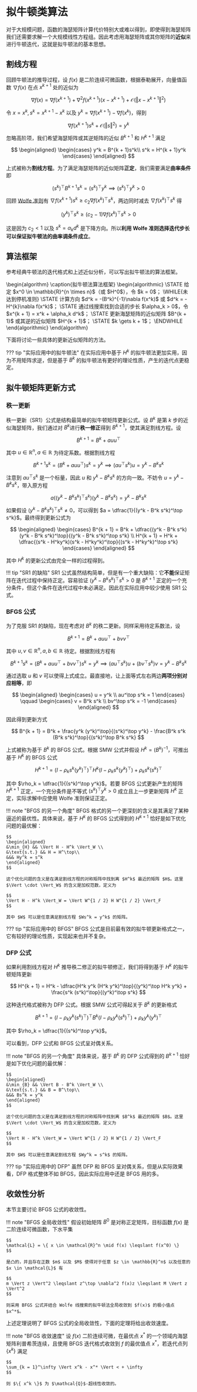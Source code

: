 # 拟牛顿类算法

对于大规模问题，函数的海瑟矩阵计算代价特别大或难以得到，即使得到海瑟矩阵我们还需要求解一个大规模线性方程组。因此考虑用海瑟矩阵或其你矩阵的**近似**来进行牛顿迭代，这就是拟牛顿法的基本思想。

## 割线方程

回顾牛顿法的推导过程，设 $f(x)$ 是二阶连续可微函数，根据泰勒展开，向量值函数 $\nabla f(x)$ 在点 $x^{k + 1}$ 处的近似为

$$
\nabla f(x) = \nabla f(x^{k + 1}) + \nabla^2 f(x^{k + 1})(x - x^{k + 1}) + \mathcal{O}(\Vert x - x^{k + 1} \Vert^2)
$$

令 $x = x^k, s^k = x^{k + 1} - x^k$ 以及 $y^k = \nabla f(x^{k + 1}) - \nabla f(x^k)$，得到

$$
\nabla f(x^{k + 1})s^k + \mathcal{O}(\Vert s \Vert^2) = y^k
$$

忽略高阶项，我们希望海瑟矩阵或其逆矩阵的近似 $B^{k + 1}$ 和 $H^{k + 1}$ 满足

$$
\begin{aligned}
\begin{cases}
y^k = B^{k + 1}s^k\\
s^k = H^{k + 1}y^k
\end{cases}
\end{aligned}
$$

上式被称为**割线方程**。为了满足海瑟矩阵的近似矩阵**正定**，我们需要满足**曲率条件**即

$$
(s^k)^\top B^{k + 1}s^k = (s^k)^\top y^k \implies (s^k)^\top y^k > 0
$$

回顾 [Wolfe 准则](./LinearSearch.md/#arimjo-wolfe)有 $\nabla f(x^{k + 1})s^k \geqslant c_2 \nabla f(x^k)^\top s^k$，两边同时减去 $\nabla f(x^k)^\top s^k$ 得

$$
(y^k)^\top s^k \geqslant (c_2 - 1)\nabla f(x^k)^\top s^k > 0
$$

这是因为 $c_2 < 1$ 以及 $s^k = \alpha_k d^k$ 是下降方向。所以**利用 Wolfe 准则选择迭代步长可以保证拟牛顿法的曲率调条件成立**。

## 算法框架

参考经典牛顿法的迭代格式和上述近似分析，可以写出拟牛顿法的算法框架。

<div class="pseudocode">
    \begin{algorithm}
    \caption{拟牛顿法算法框架}
    \begin{algorithmic}
    \STATE 给定 $x^0 \in \mathbb{R}^{n \times n}$（或 $H^0$），令 $k = 0$；
    \WHILE{未达到停机准则}
        \STATE 计算方向 $d^k = -(B^k)^{-1}\nabla f(x^k)$ 或 $d^k = -H^{k}\nabla f(x^k)$；
        \STATE 通过线搜索找到合适的步长 $\alpha_k > 0$，令 $x^{k + 1} = x^k + \alpha_k d^k$；
        \STATE 更新海瑟矩阵的近似矩阵 $B^{k + 1}$ 或其逆的近似矩阵 $H^{k + 1}$；
        \STATE $k \gets k + 1$；
    \ENDWHILE
    \end{algorithmic}
    \end{algorithm}
</div>

下面将讨论一些具体的更新近似矩阵的方法。

??? tip "实际应用中的拟牛顿法"
    在实际应用中基于 $H^k$ 的拟牛顿法更加实用，因为不用矩阵求逆，但是基于 $B^{k}$ 的拟牛顿法有更好的理论性质，产生的迭代点更稳定。

## 拟牛顿矩阵更新方式

### 秩一更新

秩一更新（SR1）公式是结构最简单的拟牛顿矩阵更新公式。设 $B^k$ 是第 $k$ 步的近似海瑟矩阵，我们通过对 $B^k$进行**秩一修正**得到 $B^{k + 1}$，使其满足割线方程。设

$$
B^{k + 1} = B^k + auu^\top
$$

其中 $u \in \mathbb{R}^n, a \in \mathbb{R}$ 为待定系数。根据割线方程

$$
B^{k + 1}s^k = (B^{k} + auu^\top)s^k = y^k \implies (au^\top s^k)u = y^k - B^k s^k
$$

注意到 $au^\top s^k$ 是一个标量，因此 $u$ 和 $y^k - B^k s^k$ 的方向一致。不妨令 $u = y^k - B^k s^k$，带入原方程

$$
a((y^k - B^k s^k)^\top s^k)(y^k - B^k s^k) = y^k - B^k s^k
$$

如果假设 $(y^k - B^k s^k)^\top s^k \neq 0$，可以得到 $a = \dfrac{1}{(y^k - B^k s^k)^\top s^k}$。最终得到更新公式为

$$
\begin{aligned}
\begin{cases}
B^{k + 1} = B^k + \dfrac{(y^k - B^k s^k)(y^k - B^k s^k)^\top}{(y^k - B^k s^k)^\top s^k} \\
H^{k + 1} = H^k + \dfrac{(s^k - H^ky^k)(s^k - H^ky^k)^\top}{(s^k - H^ky^k)^\top s^k}
\end{cases}
\end{aligned}
$$

其中 $H^{k}$ 的更新公式由完全一样的过程得到。

!!! tip "SR1 的缺陷"
    SR1 公式虽然结构简单，但是有一个重大缺陷：它**不能**保证矩阵在迭代过程中保持正定。容易验证 $(y^k - B^k s^k)^\top s^k > 0$ 是 $B^{k + 1}$ 正定的一个充分条件，但这个条件在迭代过程中未必满足。因此在实际应用中较少使用 SR1 公式。

### BFGS 公式

为了克服 SR1 的缺陷，现在考虑对 $B^k$ 的秩二更新。同样采用待定系数法，设

$$
B^{k + 1} = B^k + auu^\top + bvv^\top
$$

其中 $u, v \in \mathbb{R}^n, a, b \in \mathbb{R}$ 待定。根据割线方程有

$$
B^{k + 1}s^k = (B^k + auu^\top + bvv^\top)s^k = y^k \implies (au^\top s^k)u + (bv^\top s^k)v = y^k - B^k s^k
$$

通过选取 $u$ 和 $v$ 可以使得上式成立。最直接地，让上面等式左右两边**两项分别对应相等**，即

$$
\begin{aligned}
\begin{cases}
u = y^k \\
au^\top s^k = 1
\end{cases}
\qquad
\begin{cases}
v = B^k s^k \\
bv^\top s^k = -1
\end{cases}
\end{aligned}
$$

因此得到更新方式

$$
B^{k + 1} = B^k + \frac{y^k (y^k)^\top}{(s^k)^\top y^k} - \frac{B^k s^k (B^k s^k)^\top}{(s^k)^\top B^k s^k}
$$

上式被称为基于 $B^k$ 的 BFGS 公式。根据 SMW 公式并假设 $H^k = (B^k)^{-1}$，可推出基于 $H^k$ 的 BFGS 公式

$$
H^{k + 1} = (I - \rho_k s^k (y^k)^\top)^\top H^k (I - \rho_k s^k (y^k)^\top) + \rho_k s^k (s^k)^\top
$$

其中 $\rho_k = \dfrac{1}{(s^k)^\top y^k}$。若要 BFGS 公式更新产生的矩阵 $H^{k + 1}$ 正定，一个充分条件是不等式 $(s^k)^\top y^k > 0$ 成立且上一步更新矩阵 $H^k$ 正定，实际求解中应使用 Wolfe 准则保证正定。

!!! note "BFGS 的另一个角度"
    BFGS 格式的另一个更深刻的含义是其满足了某种逼近的最优性。具体来说，基于 $H^k$ 的 BFGS 公式得到的 $H^{k + 1}$ 恰好是如下优化问题的最优解：

    $$
    \begin{aligned}
    &\min_{H} && \Vert H - H^k \Vert_W \\
    &\text{s.t.} && H = H^\top\\
    &&& Hy^k = s^k
    \end{aligned}
    $$

    这个优化问题的含义是在满足割线方程的对称矩阵中找到离 $H^k$ 最近的矩阵 $H$。这里 $\Vert \cdot \Vert_W$ 的含义是加权范数，定义为

    $$
    \Vert H - H^k \Vert_W = \Vert W^{1 / 2} H W^{1 / 2} \Vert_F
    $$

    其中 $W$ 可以是任意满足割线方程 $Ws^k = y^k$ 的矩阵。

??? tip "实际应用中的 BFGS"
    BFGS 公式是目前最有效的拟牛顿更新格式之一，它有较好的理论性质，实现起来也并不复杂。

### DFP 公式

如果利用割线方程对 $H^k$ 推导秩二修正的拟牛顿修正，我们将得到基于 $H^k$ 的拟牛顿矩阵更新

$$
H^{k + 1} = H^k - \dfrac{H^k y^k (H^k y^k)^\top}{(y^k)^\top H^k y^k} + \frac{s^k (s^k)^\top}{(y^k)^\top s^k}
$$

这种迭代格式被称为 DFP 公式。根据 SMW 公式可得起关于 $B^k$ 的更新格式

$$
B^{k + 1} = (I - \rho_k y^k (s^k)^\top)^\top B^k (I - \rho_k y^k (s^k)^\top) + \rho_k y^k (y^k)^\top
$$

其中 $\rho_k = \dfrac{1}{(s^k)^\top y^k}$。

可以看到，DFP 公式和 BFGS 公式呈对偶关系。

!!! note "BFGS 的另一个角度"
    具体来说，基于 $B^k$ 的 DFP 公式得到的 $B^{k + 1}$ 恰好是如下优化问题的最优解：

    $$
    \begin{aligned}
    &\min_{B} && \Vert B - B^k \Vert_W \\
    &\text{s.t.} && B = B^\top\\
    &&& Bs^k = y^k
    \end{aligned}
    $$

    这个优化问题的含义是在满足割线方程的对称矩阵中找到离 $B^k$ 最近的矩阵 $B$。这里 $\Vert \cdot \Vert_W$ 的含义是加权范数，定义为

    $$
    \Vert H - H^k \Vert_W = \Vert W^{1 / 2} H W^{1 / 2} \Vert_F
    $$

    其中 $W$ 可以是任意满足割线方程 $Wy^k = s^k$ 的矩阵。

??? tip "实际应用中的 DFP"
    虽然 DFP 和 BFGS 呈对偶关系，但是从实际效果看，DFP 格式整体不如 BFGS，因此实际应用中还是 BFGS 用的多。

## 收敛性分析

本节主要讨论 BFGS 公式的收敛性。

!!! note "BFGS 全局收敛性"
    假设初始矩阵 $B^0$ 是对称正定矩阵，目标函数 $f(x)$ 是二阶连续可微函数，下水平集

    $$
    \mathcal{L} = \{ x \in \mathcal{R}^n \mid f(x) \leqslant f(x^0) \}
    $$

    是凸的，并且存在正数 $m$ 以及 $M$ 使得对于任意 $z \in \mathbb{R}^n$ 以及任意的 $x \in \mathcal{L}$ 有

    $$
    m \Vert z \Vert^2 \leqslant z^\top \nabla^2 f(x)z \leqslant M \Vert z \Vert^2
    $$

    则采用 BFGS 公式并结合 Wolfe 线搜索的拟牛顿法全局收敛到 $f(x)$ 的极小值点 $x^*$。

上述定理说明了 BFGS 公式的全局收敛性，下面的定理将给出收敛速度。

!!! note "BFGS 收敛速度"
    设 $f(x)$ 二阶连续可微，在最优点 $x^*$ 的一个领域内海瑟矩阵利普希茨连续，且使用 BFGS 迭代格式收敛到 $f$ 的最优值点 $x^*$，若迭代点列 $\{ x^k \}$ 满足

    $$
    \sum_{k = 1}^\infty \Vert x^k - x^* \Vert < + \infty
    $$

    则 $\{ x^k \}$ 为 $\mathcal{Q}$-超线性收敛的。

